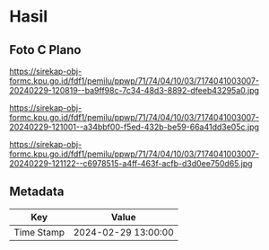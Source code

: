 # Hasil

## Foto C Plano

https://sirekap-obj-formc.kpu.go.id/fdf1/pemilu/ppwp/71/74/04/10/03/7174041003007-20240229-120819--ba9ff98c-7c34-48d3-8892-dfeeb43295a0.jpg

https://sirekap-obj-formc.kpu.go.id/fdf1/pemilu/ppwp/71/74/04/10/03/7174041003007-20240229-121001--a34bbf00-f5ed-432b-be59-66a41dd3e05c.jpg

https://sirekap-obj-formc.kpu.go.id/fdf1/pemilu/ppwp/71/74/04/10/03/7174041003007-20240229-121122--c6978515-a4ff-463f-acfb-d3d0ee750d65.jpg


## Metadata

| Key        | Value               |
| ---------- | ------------------- |
| Time Stamp | 2024-02-29 13:00:00 |



